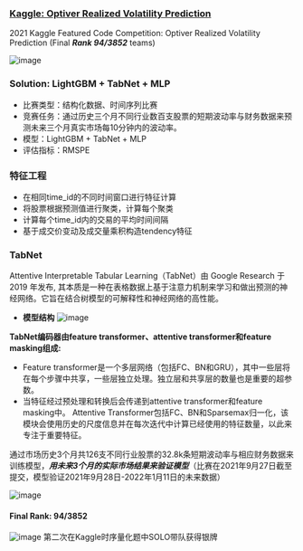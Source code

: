 ### [Kaggle: Optiver Realized Volatility Prediction](https://www.kaggle.com/c/optiver-realized-volatility-prediction) ###
2021 Kaggle Featured Code Competition: Optiver Realized Volatility Prediction (Final ***Rank 94/3852*** teams)

![image](https://user-images.githubusercontent.com/57436423/148865267-93c72d43-6be2-490d-8afd-db1fe43ceb92.png)

### Solution: LightGBM + TabNet + MLP ###
- 比赛类型：结构化数据、时间序列比赛
- 竞赛任务：通过历史三个月不同行业数百支股票的短期波动率与财务数据来预测未来三个月真实市场每10分钟内的波动率。
- 模型：LightGBM + TabNet + MLP
- 评估指标：RMSPE

### 特征工程 ###
- 在相同time_id的不同时间窗口进行特征计算
- 将股票根据预测值进行聚类，计算每个聚类
- 计算每个time_id内的交易的平均时间间隔
- 基于成交价变动及成交量乘积构造tendency特征

### TabNet ###
Attentive Interpretable Tabular Learning（TabNet）由 Google Research 于 2019 年发布, 其本质是一种在表格数据上基于注意力机制来学习和做出预测的神经网络。它旨在结合树模型的可解释性和神经网络的高性能。
- **模型结构**
![image](https://user-images.githubusercontent.com/57436423/148870439-3d5f00a2-d91e-4d57-a85e-29aa74134ebb.png)

**TabNet编码器由feature transformer、attentive transformer和feature masking组成:**
- Feature transformer是一个多层网络（包括FC、BN和GRU），其中一些层将在每个步骤中共享，一些层独立处理。独立层和共享层的数量也是重要的超参数。
- 当特征经过预处理和转换后会传递到attentive transformer和feature masking中。 Attentive Transformer包括FC、BN和Sparsemax归一化，该模块会使用历史的尺度信息并在每次迭代中计算已经使用的特征数量，以此来专注于重要特征。 

通过市场历史3个月共126支不同行业股票的32.8k条短期波动率与相应财务数据来训练模型，***用未来3个月的实际市场结果来验证模型***（比赛在2021年9月27日截至提交，模型验证2021年9月28日-2022年1月11日的未来数据）

![image](https://user-images.githubusercontent.com/57436423/148865740-94c11193-ead3-478b-96c6-7a742776b9ae.png)

#### Final Rank: 94/3852 ####
![image](https://user-images.githubusercontent.com/57436423/148865967-dba789d9-35c5-43ec-b4c8-b32996bf7b3c.png)
第二次在Kaggle时序量化题中SOLO带队获得银牌
